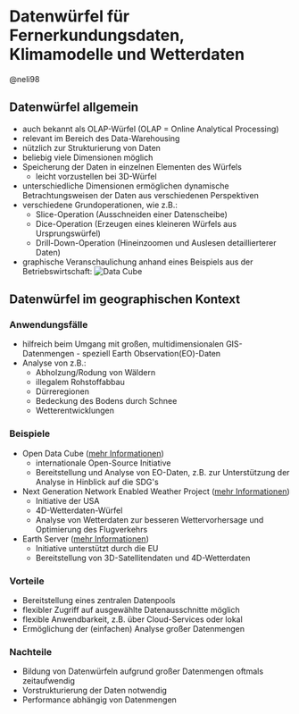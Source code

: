 # Datenwürfel für Fernerkundungsdaten, Klimamodelle und Wetterdaten
@neli98

## Datenwürfel allgemein
* auch bekannt als OLAP-Würfel (OLAP = Online Analytical Processing)
* relevant im Bereich des Data-Warehousing
* nützlich zur Strukturierung von Daten
* beliebig viele Dimensionen möglich
* Speicherung der Daten in einzelnen Elementen des Würfels
  * leicht vorzustellen bei 3D-Würfel
* unterschiedliche Dimensionen ermöglichen dynamische Betrachtungsweisen der Daten aus verschiedenen Perspektiven
* verschiedene Grundoperationen, wie z.B.:
  * Slice-Operation (Ausschneiden einer Datenscheibe)
  * Dice-Operation (Erzeugen eines kleineren Würfels aus Ursprungswürfel)
  * Drill-Down-Operation (Hineinzoomen und Auslesen detaillierterer Daten)
* graphische Veranschaulichung anhand eines Beispiels aus der Betriebswirtschaft:
![Data Cube](https://images.tecchannel.de/bdb/362924/840x473.jpg)


## Datenwürfel im geographischen Kontext

### Anwendungsfälle
* hilfreich beim Umgang mit großen, multidimensionalen GIS-Datenmengen - speziell Earth Observation(EO)-Daten
* Analyse von z.B.:
  * Abholzung/Rodung von Wäldern
  * illegalem Rohstoffabbau
  * Dürreregionen
  * Bedeckung des Bodens durch Schnee
  * Wetterentwicklungen


### Beispiele
* Open Data Cube ([mehr Informationen](https://www.opendatacube.org))
  * internationale Open-Source Initiative
  * Bereitstellung und Analyse von EO-Daten, z.B. zur Unterstützung der Analyse in Hinblick auf die SDG's
* Next Generation Network Enabled Weather Project ([mehr Informationen](https://en.wikipedia.org/wiki/Next_Generation_Network_Enabled_Weather))
  * Initiative der USA
  * 4D-Wetterdaten-Würfel
  * Analyse von Wetterdaten zur besseren Wettervorhersage und Optimierung des Flugverkehrs
* Earth Server ([mehr Informationen](https://www.earthserver.eu))
  * Initiative unterstützt durch die EU
  * Bereitstellung von 3D-Satellitendaten und 4D-Wetterdaten


### Vorteile
* Bereitstellung eines zentralen Datenpools
* flexibler Zugriff auf ausgewählte Datenausschnitte möglich
* flexible Anwendbarkeit, z.B. über Cloud-Services oder lokal
* Ermöglichung der (einfachen) Analyse großer Datenmengen


### Nachteile
* Bildung von Datenwürfeln aufgrund großer Datenmengen oftmals zeitaufwendig
* Vorstrukturierung der Daten notwendig
* Performance abhängig von Datenmengen
